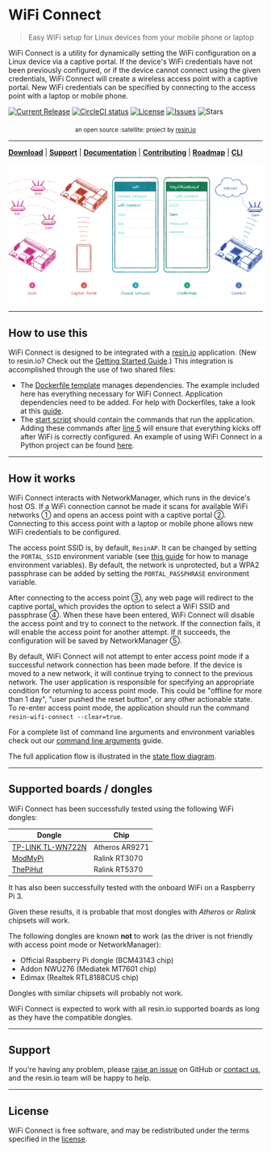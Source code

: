 WiFi Connect
============

> Easy WiFi setup for Linux devices from your mobile phone or laptop

WiFi Connect is a utility for dynamically setting the WiFi configuration on a Linux device via a captive portal. If the device's WiFi credentials have not been previously configured, or if the device cannot connect using the given credentials, WiFi Connect will create a wireless access point with a captive portal. New WiFi credentials can be specified by connecting to the access point with a laptop or mobile phone.

[![Current Release](https://img.shields.io/github/release/resin-io/resin-wifi-connect.svg?style=flat-square)](https://github.com/resin-io/resin-wifi-connect/releases/latest)
[![CircleCI status](https://img.shields.io/circleci/project/github/resin-io/resin-wifi-connect.svg?style=flat-square)](https://circleci.com/gh/resin-io/resin-wifi-connect)
[![License](https://img.shields.io/github/license/resin-io/resin-wifi-connect.svg?style=flat-square)](https://github.com/resin-io/resin-wifi-connect/blob/master/LICENSE)
[![Issues](https://img.shields.io/github/issues/resin-io/resin-wifi-connect.svg?style=flat-square)](https://github.com/resin-io/resin-wifi-connect/issues)
![Stars](https://img.shields.io/github/stars/resin-io/resin-wifi-connectt.svg?style=flat-square)

<div align="center">
  <sub>an open source :satellite: project by <a href="https://resin.io">resin.io</a></sub>
</div>

***

[**Download**][DOWNLOAD-LATEST] | [**Support**](#support) | [**Documentation**][USER-DOCUMENTATION] | [**Contributing**][CONTRIBUTING] | [**Roadmap**][MILESTONES] | [**CLI**][CLI]

[DOWNLOAD-LATEST]: https://github.com/resin-io/resin-wifi-connect/releases/latest
[USER-DOCUMENTATION]: https://github.com/resin-io/resin-wifi-connect
[CONTRIBUTING]: https://github.com/resin-io/resin-wifi-connect
[MILESTONES]: https://github.com/resin-io/resin-wifi-connect/milestones
[CLI]: https://github.com/resin-io/resin-wifi-connect

![How it works](./docs/images/how-it-works.png?raw=true)

***

How to use this
---------------

WiFi Connect is designed to be integrated with a [resin.io](http://resin.io) application. (New to resin.io? Check out the [Getting Started Guide](http://docs.resin.io/#/pages/installing/gettingStarted.md).) This integration is accomplished through the use of two shared files:
- The [Dockerfile template](./Dockerfile.template) manages dependencies. The example included here has everything necessary for WiFi Connect. Application dependencies need to be added. For help with Dockerfiles, take a look at this [guide](https://docs.resin.io/deployment/dockerfile/).
- The [start script](./start) should contain the commands that run the application. Adding these commands after [line 5](./start#L5) will ensure that everything kicks off after WiFi is correctly configured. 
An example of using WiFi Connect in a Python project can be found [here](https://github.com/resin-io-projects/resin-wifi-connect-example).

***

How it works
------------

WiFi Connect interacts with NetworkManager, which runs in the device's host OS. If a WiFi connection cannot be made it scans for available WiFi networks ➀ and opens an access point with a captive portal ➁. Connecting to this access point with a laptop or mobile phone allows new WiFi credentials to be configured.

The access point SSID is, by default, `ResinAP`. It can be changed by setting the `PORTAL_SSID` environment variable (see [this guide](https://docs.resin.io/management/env-vars/) for how to manage environment variables). By default, the network is unprotected, but a WPA2 passphrase can be added by setting the `PORTAL_PASSPHRASE` environment variable.

After connecting to the access point ➂, any web page will redirect to the captive portal, which provides the option to select a WiFi SSID and passphrase ➃. When these have been entered, WiFi Connect will disable the access point and try to connect to the network. If the connection fails, it will enable the access point for another attempt. If it succeeds, the configuration will be saved by NetworkManager ➄.

By default, WiFi Connect will not attempt to enter access point mode if a successful network connection has been made before. If the device is moved to a new network, it will continue trying to connect to the previous network. The user application is responsible for specifying an appropriate condition for returning to access point mode. This could be "offline for more than 1 day", "user pushed the reset button", or any other actionable state. To re-enter access point mode, the application should run the command `resin-wifi-connect --clear=true`.

For a complete list of command line arguments and environment variables check out our [command line arguments](./docs/command-line-arguments.md) guide.

The full application flow is illustrated in the [state flow diagram](./docs/state-flow-diagram.md).

***

Supported boards / dongles
--------------------------

WiFi Connect has been successfully tested using the following WiFi dongles:

Dongle                                     | Chip
-------------------------------------------|-------------------
[TP-LINK TL-WN722N](http://bit.ly/1P1MdAG) | Atheros AR9271
[ModMyPi](http://bit.ly/1gY3IHF)           | Ralink RT3070
[ThePiHut](http://bit.ly/1LfkCgZ)          | Ralink RT5370

It has also been successfully tested with the onboard WiFi on a Raspberry Pi 3.

Given these results, it is probable that most dongles with *Atheros* or *Ralink* chipsets will work.

The following dongles are known **not** to work (as the driver is not friendly with access point mode or NetworkManager):

* Official Raspberry Pi dongle (BCM43143 chip)
* Addon NWU276 (Mediatek MT7601 chip)
* Edimax (Realtek RTL8188CUS chip)

Dongles with similar chipsets will probably not work.

WiFi Connect is expected to work with all resin.io supported boards as long as they have the compatible dongles.

***

Support
-------

If you're having any problem, please [raise an issue](https://github.com/resin-io/resin-wifi-connect/issues/new) on GitHub or [contact us](https://resin.io/community/), and the resin.io team will be happy to help.

***

License
-------

WiFi Connect is free software, and may be redistributed under the terms specified in
the [license](https://github.com/resin-io/resin-wifi-connect/blob/master/LICENSE).
